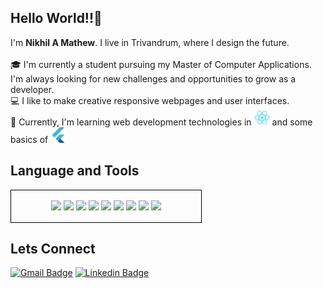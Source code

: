 <h2> Hello World!!👋</h2>

I'm <b>Nikhil A Mathew</b>. I live in Trivandrum, where I design the future. <br><br>
🎓  I'm currently a student pursuing my Master of Computer Applications. I'm always looking for new challenges and opportunities to grow as a developer. <br>
💻  I like to make creative responsive webpages and user interfaces. <br>
🌱  Currently, I'm learning web development technologies in <img src="https://raw.githubusercontent.com/devicons/devicon/master/icons/react/react-original.svg" alt="reactjs" width="25" height="25" /> and some basics of <img src="https://raw.githubusercontent.com/devicons/devicon/master/icons/flutter/flutter-original.svg" alt="flutter" width="25" height="25" /> <br>



## Language and Tools

<div style="width:300px; padding: 2px; border: 1px solid black;">
<p align="center">
<img src="https://img.shields.io/badge/python%20-%2314354C.svg?&style=for-the-badge&logo=python&logoColor=white"/> 
<img src="https://img.shields.io/badge/html5%20-%23E34F26.svg?&style=for-the-badge&logo=html5&logoColor=white"/> 
<img src="https://img.shields.io/badge/css3%20-%231572B6.svg?&style=for-the-badge&logo=css3&logoColor=white"/> 
<img src="https://img.shields.io/badge/bootstrap%20-%23121011.svg?&color=silver&style=for-the-badge&logo=bootstrap"/> 
<img src="https://img.shields.io/badge/javascript%20-%23323330.svg?&style=for-the-badge&logo=javascript&logoColor=%23F7DF1E"/> 
<img src="https://img.shields.io/badge/mongodb%20-%23121011.svg?&color=palegreen&style=for-the-badge&logo=mongodb"/>
<img src="https://img.shields.io/badge/vs%20code%20-%23121011.svg?&color=darkblue&style=for-the-badge&logo=visualstudio"/>
<img src="https://img.shields.io/badge/flask%20-%23121011.svg?&color=darkred&style=for-the-badge&logo=flask"/>
<img src="https://img.shields.io/badge/github%20-%23121011.svg?&style=for-the-badge&logo=github&logoColor=white"/>
</p>
</div>

## Lets Connect

[![Gmail Badge](https://img.shields.io/badge/-work.nikhilmathew@gmail.com-c14438?style=flat-square&logo=Gmail&logoColor=white&link=mailto:work.nikhilmathew@gmail.com)](mailto:work.nikhilmathew@gmail.com)
[![Linkedin Badge](https://img.shields.io/badge/-Nikhil%20A%20Mathew-blue?style=flat-square&logo=Linkedin&logoColor=white&link=https://www.linkedin.com/in/nikhil-a-mathew/)](https://www.linkedin.com/in/nikhil-a-mathew/)

